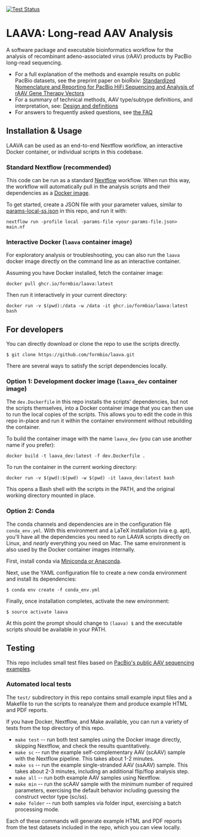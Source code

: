 [![Test Status](https://github.com/formbio/laava/actions/workflows/tests.yaml/badge.svg)](https://github.com/formbio/laava/actions/workflows/tests.yaml)

# LAAVA: Long-read AAV Analysis

A software package and executable bioinformatics workflow for the analysis of recombinant adeno-associated virus (rAAV) products by PacBio long-read sequencing.

* For a full explanation of the methods and example results on public PacBio datasets,
  see the preprint paper on bioRxiv:
  [Standardized Nomenclature and Reporting for PacBio HiFi Sequencing and Analysis of rAAV Gene Therapy Vectors](https://www.biorxiv.org/content/10.1101/2024.05.07.592296v1)
* For a summary of technical methods, AAV type/subtype definitions, and interpretation,
  see: [Design and definitions](https://github.com/formbio/laava/wiki/Design-and-definitions)
* For answers to frequently asked questions, see [the FAQ](https://github.com/formbio/laava/wiki/Frequently-Asked-Questions-(FAQ))

## Installation & Usage

LAAVA can be used as an end-to-end Nextflow workflow, an interactive Docker container,
or individual scripts in this codebase.

### Standard Nextflow (recommended)

This code can be run as a standard [Nextflow](https://www.nextflow.io/) workflow.
When run this way, the workflow will automatically pull in the analysis scripts and
their dependencies as a [Docker
image](https://github.com/formbio/laava/pkgs/container/laava).

To get started, create a JSON file with your parameter values, similar to
[params-local-ss.json](https://raw.githubusercontent.com/formbio/laava/main/params-local-ss.json)
in this repo, and run it with:

```
nextflow run -profile local -params-file <your-params-file.json> main.nf
```


### Interactive Docker (`laava` container image)

For exploratory analysis or troubleshooting, you can also run the `laava` docker image
directly on the command line as an interactive container.

Assuming you have Docker installed, fetch the container image:

```
docker pull ghcr.io/formbio/laava:latest
```

Then run it interactively in your current directory:

```
docker run -v $(pwd):/data -w /data -it ghcr.io/formbio/laava:latest bash
```


## For developers

You can directly download or clone the repo to use the scripts directly.

```
$ git clone https://github.com/formbio/laava.git
```

There are several ways to satisfy the script dependencies locally.


### Option 1: Development docker image (`laava_dev` container image)

The `dev.Dockerfile` in this repo installs the scripts' dependencies, but not the
scripts themselves, into a Docker container image that you can then use to run the local
copies of the scripts. This allows you to edit the code in this repo in-place and run it
within the container environment without rebuilding the container.

To build the container image with the name `laava_dev` (you can use another name if you prefer):

```
docker build -t laava_dev:latest -f dev.Dockerfile .
```

To run the container in the current working directory:

```
docker run -v $(pwd):$(pwd) -w $(pwd) -it laava_dev:latest bash
```

This opens a Bash shell with the scripts in the PATH, and the original working directory mounted in place.


### Option 2: Conda

The conda channels and dependencies are in the configuration file `conda_env.yml`.
With this environment and a LaTeX installation (via e.g. apt), you'll have all the
dependencies you need to run LAAVA scripts directly on Linux, and *nearly* everything
you need on Mac.
The same environment is also used by the Docker container images internally.

First, install conda via [Miniconda or
Anaconda](https://www.anaconda.com/download/success).

Next, use the YAML configuration file to create a new conda environment and install its dependencies:

```
$ conda env create -f conda_env.yml
```

Finally, once installation completes, activate the new environment:

```
$ source activate laava
```

At this point the prompt should change to `(laava) $` and the executable scripts should
be available in your PATH.


## Testing

This repo includes small test files based on [PacBio's public AAV sequencing
examples](https://downloads.pacbcloud.com/public/dataset/AAV/).

### Automated local tests

The `test/` subdirectory in this repo contains small example input files and a Makefile
to run the scripts to reanalyze them and produce example HTML and PDF reports.

If you have Docker, Nextflow, and Make available, you can run a variety of tests from
the top directory of this repo.

* `make test` -- run both test samples using the Docker image directly, skipping Nextflow, and check the results quantitatively.
* `make sc` -- run the example self-complementary AAV (scAAV) sample with the Nextflow pipeline. This takes about 1-2 minutes.
* `make ss` -- run the example single-stranded AAV (ssAAV) sample. This takes about 2-3 minutes, including an additional flip/flop analysis step.
* `make all` -- run both example AAV samples using Nextflow.
* `make min` -- run the scAAV sample with the minimum number of required parameters, exercising the default behavior including guessing the construct vector type (sc/ss).
* `make folder` -- run both samples via folder input, exercising a batch processing mode.

Each of these commands will generate example HTML and PDF reports from the test datasets
included in the repo, which you can view locally.

